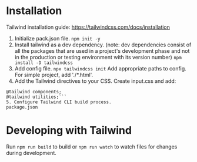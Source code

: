 # Installation
Tailwind installation guide: <https://tailwindcss.com/docs/installation>
1. Initialize pack.json file.
```npm init -y```
2. Install tailwind as a dev dependency. (note: dev dependencies consist of all the packages that are used in a project's development phase and not in the production or testing environment with its version number)
```npm install -D tailwindcss```
3. Add config file.
```npx tailwindcss init```
Add appropriate paths to config. For simple project, add './*.html'.
4. Add the Tailwind directives to your CSS. Create input.css and add:
```@tailwind base;
@tailwind components;
@tailwind utilities;```
5. Configure Tailwind CLI build process.
package.json
``````

# Developing with Tailwind
Run ```npm run build``` to build or ```npm run watch``` to watch files for changes during development.
